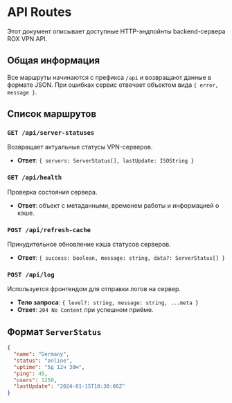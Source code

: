 # API Routes

Этот документ описывает доступные HTTP-эндпойнты backend-сервера ROX VPN API.

## Общая информация

Все маршруты начинаются с префикса `/api` и возвращают данные в формате JSON. При ошибках сервис отвечает объектом вида `{ error, message }`.

## Список маршрутов

### `GET /api/server-statuses`
Возвращает актуальные статусы VPN-серверов.
- **Ответ**: `{ servers: ServerStatus[], lastUpdate: ISOString }`

### `GET /api/health`
Проверка состояния сервера.
- **Ответ**: объект с метаданными, временем работы и информацией о кэше.

### `POST /api/refresh-cache`
Принудительное обновление кэша статусов серверов.
- **Ответ**: `{ success: boolean, message: string, data?: ServerStatus[] }`

### `POST /api/log`
Используется фронтендом для отправки логов на сервер.
- **Тело запроса**: `{ level?: string, message: string, ...meta }`
- **Ответ**: `204 No Content` при успешном приёме.

## Формат `ServerStatus`
```json
{
  "name": "Germany",
  "status": "online",
  "uptime": "5д 12ч 30м",
  "ping": 45,
  "users": 1250,
  "lastUpdate": "2024-01-15T10:30:00Z"
}
```


